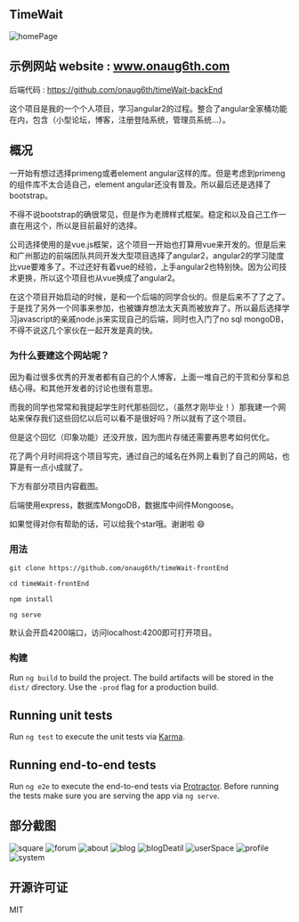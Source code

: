 ## TimeWait

<img src="http://oz1y7s5ij.bkt.clouddn.com/images/common/git-intro/homePage.jpg" alt="homePage">

## 示例网站 website : www.onaug6th.com

后端代码 : https://github.com/onaug6th/timeWait-backEnd

这个项目是我的一个个人项目，学习angular2的过程。整合了angular全家桶功能在内，包含（小型论坛，博客，注册登陆系统，管理员系统...）。

## 概况

一开始有想过选择primeng或者element angular这样的库。但是考虑到primeng的组件库不太合适自己，element angular还没有普及。所以最后还是选择了bootstrap。

不得不说bootstrap的确很常见，但是作为老牌样式框架。稳定和以及自己工作一直在用这个，所以是目前最好的选择。

公司选择使用的是vue.js框架，这个项目一开始也打算用vue来开发的。但是后来和广州那边的前端团队共同开发大型项目选择了angular2，angular2的学习陡度比vue要难多了。不过还好有着vue的经验，上手angular2也特别快。因为公司技术更换，所以这个项目也从vue换成了angular2。

在这个项目开始启动的时候，是和一个后端的同学合伙的。但是后来不了了之了。于是找了另外一个同事来参加，也被嫌弃想法太天真而被放弃了。所以最后选择学习javascript的亲戚node.js来实现自己的后端，同时也入门了no sql mongoDB，不得不说这几个家伙在一起开发是真的快。

### 为什么要建这个网站呢？

因为看过很多优秀的开发者都有自己的个人博客，上面一堆自己的干货和分享和总结心得。和其他开发者的讨论也很有意思。

而我的同学也常常和我提起学生时代那些回忆，（虽然才刚毕业！）那我建一个网站来保存我们这些回忆以后可以看不是很好吗？所以就有了这个项目。

但是这个回忆（印象功能）还没开放，因为图片存储还需要再思考如何优化。

花了两个月时间将这个项目写完，通过自己的域名在外网上看到了自己的网站，也算是有一点小成就了。

下方有部分项目内容截图。

后端使用express，数据库MongoDB，数据库中间件Mongoose。

如果觉得对你有帮助的话，可以给我个star哦。谢谢啦 😄

### 用法

```
git clone https://github.com/onaug6th/timeWait-frontEnd

cd timeWait-frontEnd

npm install 

ng serve
```
默认会开启4200端口，访问localhost:4200即可打开项目。

### 构建

Run `ng build` to build the project. The build artifacts will be stored in the `dist/` directory. Use the `-prod` flag for a production build.

## Running unit tests

Run `ng test` to execute the unit tests via [Karma](https://karma-runner.github.io).

## Running end-to-end tests

Run `ng e2e` to execute the end-to-end tests via [Protractor](http://www.protractortest.org/).
Before running the tests make sure you are serving the app via `ng serve`.

## 部分截图

<img src="http://oz1y7s5ij.bkt.clouddn.com/images/common/git-intro/square.jpg" alt="square" />
<img src="http://oz1y7s5ij.bkt.clouddn.com/images/common/git-intro/forum.jpg" alt="forum" />
<img src="http://oz1y7s5ij.bkt.clouddn.com/images/common/git-intro/about.jpg" alt="about" />
<img src="http://oz1y7s5ij.bkt.clouddn.com/images/common/git-intro/blog.jpg" alt="blog" />
<img src="http://oz1y7s5ij.bkt.clouddn.com/images/common/git-intro/blogDetail.jpg" alt="blogDeatil" />
<img src="http://oz1y7s5ij.bkt.clouddn.com/images/common/git-intro/user.jpg" alt="userSpace" />
<img src="http://oz1y7s5ij.bkt.clouddn.com/images/common/git-intro/profile.jpg" alt="profile" />
<img src="http://oz1y7s5ij.bkt.clouddn.com/images/common/git-intro/system.jpg" alt="system" />

## 开源许可证

MIT

